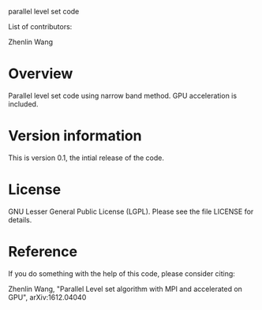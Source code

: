 parallel level set code


List of contributors:

Zhenlin Wang


Overview
=======================================================================
Parallel level set code using narrow band method. GPU acceleration is included.


Version information
=======================================================================
This is version 0.1, the intial release of the code.


License
=======================================================================
GNU Lesser General Public License (LGPL). Please see the file LICENSE for details.


Reference
=======================================================================
If you do something with the help of this code,  please consider citing:

Zhenlin Wang, "Parallel Level set algorithm with MPI and accelerated on GPU", arXiv:1612.04040

